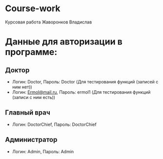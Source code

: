 # Course-work
Курсовая работа Жаворонков Владислав
# Данные для авторизации в программе:
## Доктор
- Логин: Doctor, Пароль: Doctor (Для тестирования функций (записей с ним нет))
- Логин: Ermol@mail.ru, Пароль: ermol1 (Для тестирования функций (записи с ним есть))
## Главный врач
- Логин: DoctorChief, Пароль: DoctorChief
## Администратор
- Логин: Admin, Пароль: Admin
